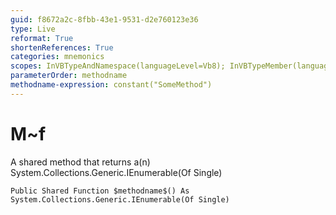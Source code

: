 ```yaml
---
guid: f8672a2c-8fbb-43e1-9531-d2e760123e36
type: Live
reformat: True
shortenReferences: True
categories: mnemonics
scopes: InVBTypeAndNamespace(languageLevel=Vb8); InVBTypeMember(languageLevel=Vb8)
parameterOrder: methodname
methodname-expression: constant("SomeMethod")
---
```


# M~f

A shared method that returns a(n) System.Collections.Generic.IEnumerable(Of Single)

```
Public Shared Function $methodname$() As System.Collections.Generic.IEnumerable(Of Single)
```
